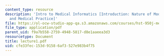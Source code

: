 ```yaml
---
content_type: resource
description: 'Intro to Medical Informatics [Introduction: Nature of Modern Medicine
  and Medical Practice]'
file: https://ol-ocw-studio-app-qa.s3.amazonaws.com/courses/hst-950j-medical-computing-spring-2003/cfe33fec153d91586af3527e983b4f75_lecture1.pdf
file_type: application/pdf
parent_uid: f9a7b558-2759-4948-5817-d8e1aaeea3d3
resourcetype: Document
title: lecture1.pdf
uid: cfe33fec-153d-9158-6af3-527e983b4f75
---
```

